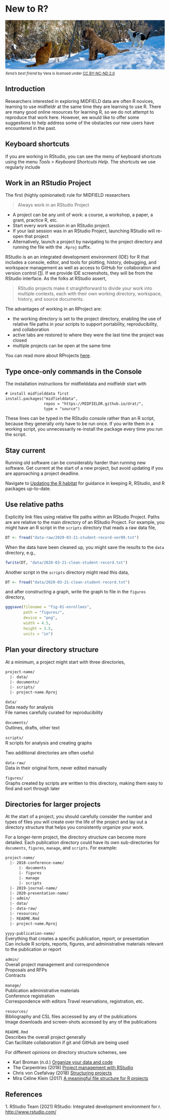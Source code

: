 New to R?
================

![](../resources/p006-header.jpg) <small> <br> <i>Xena’s best friend</i>
by Vera is licensed under
<a href="https://creativecommons.org/licenses/by-nc-nd/2.0/legalcode">CC
BY-NC-ND 2.0</a> <br> </small>

## Introduction

Researchers interested in exploring MIDFIELD data are often R novices,
learning to use midfieldr at the same time they are learning to use R.
There are many good online resources for learning R, so we do not
attempt to reproduce that work here. However, we would like to offer
some suggestions to help address some of the obstacles our new users
have encountered in the past.

## Keyboard shortcuts

If you are working in RStudio, you can see the menu of keyboard
shortcuts using the menu *Tools &gt; Keyboard Shortcuts Help*. The
shortcuts we use regularly include

## Work in an RStudio Project

The first (highly opinionated) rule for MIDFIELD researchers

> Always work in an RStudio Project

-   A project can be any unit of work: a course, a workshop, a paper, a
    grant, practice R, etc.
-   Start every work session in an RStudio project.
-   If your last session was in an RStudio Project, launching RStudio
    will re-open that project
-   Alternatively, launch a project by navigating to the project
    directory and running the file with the `.Rproj` suffix.

RStudio is an an integrated development environment (IDE) for R that
includes a console, editor, and tools for plotting, history, debugging,
and workspace management as well as access to GitHub for collaboration
and version control \[[1](#ref-Rstudio:2021)\]. If we provide IDE
screenshots, they will be from the RStudio interface. As the folks at
RStudio assert,

> RStudio projects make it straightforward to divide your work into
> multiple contexts, each with their own working directory, workspace,
> history, and source documents.

The advantages of working in an RProject are:

-   the working directory is set to the project directory, enabling the
    use of relative file paths in your scripts to support portability,
    reproducibility, and collaboration
-   active tabs are restored to where they were the last time the
    project was closed
-   multiple projects can be open at the same time

You can read more about RProjects
[here](https://support.rstudio.com/hc/en-us/articles/200526207-Using-Projects).

## Type once-only commands in the Console

The installation instructions for midfielddata and midfieldr start with

    # install midfielddata first 
    install.packages("midfielddata", 
                     repos = "https://MIDFIELDR.github.io/drat/", 
                     type = "source")

These lines can be typed in the RStudio console rather than an R script,
because they generally only have to be run once. If you write them in a
working script, you unnecessarily re-install the package every time you
run the script.

## Stay current

Running old software can be considerably harder than running new
software. Get current at the start of a new project, but avoid updating
if you are approaching a project deadline.

Navigate to [Updating the R habitat](p003-updating-R-habitat.md) for
guidance in keeping R, RStudio, and R packages up-to-date.

## Use relative paths

Explicitly link files using relative file paths within an RStudio
Project. Paths are are relative to the main directory of an RStudio
Project. For example, you might have an R script in the `scripts`
directory that reads a raw data file,

``` r
DT <- fread("data-raw/2020-03-21-student-record-ver09.txt")
```

When the data have been cleaned up, you might save the results to the
`data` directory, e.g.,

``` r
fwrite(DT, "data/2020-03-21-clean-student-record.txt")
```

Another script in the `scripts` directory might read this data,

``` r
DT <- fread("data/2020-03-21-clean-student-record.txt")
```

and after constructing a graph, write the graph to file in the `figures`
directory,

``` r
gggsave(filename = "fig-01-enrollees", 
        path = "figures/", 
        device = "png", 
        width = 4.5, 
        height = 3.5, 
        units = "in")
```

## Plan your directory structure

At a minimum, a project might start with three directories,

    project-name/
      |- data/ 
      |- documents/
      |- scripts/
      |- project-name.Rproj

`data/`  
Data ready for analysis  
File names carefully curated for reproducibility

`documents/`  
Outlines, drafts, other text

`scripts/`  
R scripts for analysis and creating graphs

Two additional directories are often useful:

`data-raw/`  
Data in their original form, never edited manually

`figures/`  
Graphs created by scripts are written to this directory, making them
easy to find and sort through later

## Directories for larger projects

At the start of a project, you should carefully consider the number and
types of files you will create over the life of the project and lay out
a directory structure that helps you consistently organize your work.

For a longer-term project, the directory structure can become more
detailed. Each publication directory could have its own sub-directories
for `documents`, `figures`, `manage`, and `scripts`. For example:

    project-name/
      |- 2018-conference-name/
          |- documents
          |- figures
          |- manage 
          |- scripts
      |- 2019-journal-name/
      |- 2020-presentation-name/
      |- admin/
      |- data/ 
      |- data-raw/
      |- resources/
      |- README.Rmd
      |- project-name.Rproj

`yyyy-publication-name/`  
Everything that creates a specific publication, report, or
presentation  
Can include R scripts, reports, figures, and administrative materials
relevant to the publication or report

`admin/`  
Overall project management and correspondence  
Proposals and RFPs  
Contracts

`manage/`  
Publication administrative materials  
Conference registration  
Correspondence with editors Travel reservations, registration, etc.

`resources/`  
Bibliography and CSL files accessed by any of the publications  
Image downloads and screen-shots accessed by any of the publications

`README.Rmd`  
Describes the overall project generally  
Can facilitate collaboration if git and GitHub are being used

For different opinions on directory structure schemes, see

-   Karl Broman (n.d.) [Organize your data and
    code](https://kbroman.org/steps2rr/pages/organize.html)  
-   The Carpentries (2018) [Project management with
    RStudio](https://swcarpentry.github.io/r-novice-gapminder/02-project-intro/)  
-   Chris von Csefalvay (2018) [Structuring
    projects](https://chrisvoncsefalvay.com/structuring-r-projects/)  
-   Mira Céline Klein (2017) [A meaningful file structure for R
    projects](https://www.inwt-statistics.com/read-blog/a-meaningful-file-structure-for-r-projects.html)

## References

<div id="refs" class="references csl-bib-body">

<div id="ref-Rstudio:2021" class="csl-entry">

1\. RStudio Team (2021) RStudio: Integrated development environment for
r. <http://www.rstudio.com/>

</div>

</div>
